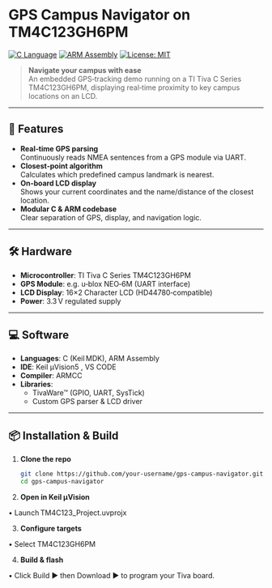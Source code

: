 # GPS Campus Navigator on TM4C123GH6PM

[![C Language](https://img.shields.io/badge/Language-C-blue.svg)](#)
[![ARM Assembly](https://img.shields.io/badge/Architecture-ARM%20ASM-lightgrey.svg)](#)
[![License: MIT](https://img.shields.io/badge/License-MIT-green.svg)](LICENSE)

> **Navigate your campus with ease**  
> An embedded GPS‑tracking demo running on a TI Tiva C Series TM4C123GH6PM, displaying real‑time proximity to key campus locations on an LCD.

---

## 🚀 Features

- **Real‐time GPS parsing**  
  Continuously reads NMEA sentences from a GPS module via UART.
- **Closest‐point algorithm**  
  Calculates which predefined campus landmark is nearest.
- **On‐board LCD display**  
  Shows your current coordinates and the name/distance of the closest location.
- **Modular C & ARM codebase**  
  Clear separation of GPS, display, and navigation logic.

---

## 🛠️ Hardware

- **Microcontroller**: TI Tiva C Series TM4C123GH6PM  
- **GPS Module**: e.g. u‑blox NEO‑6M (UART interface)  
- **LCD Display**: 16×2 Character LCD (HD44780‑compatible)  
- **Power**: 3.3 V regulated supply

---

## 💻 Software

- **Languages**: C (Keil MDK), ARM Assembly  
- **IDE**: Keil µVision5 , VS CODE 
- **Compiler**: ARMCC  
- **Libraries**:  
  - TivaWare™ (GPIO, UART, SysTick)  
  - Custom GPS parser & LCD driver

---

## 📦 Installation & Build

1. **Clone the repo**  
   ```bash
   git clone https://github.com/your‑username/gps-campus-navigator.git
   cd gps-campus-navigator
2. **Open in Keil µVision**

 • Launch TM4C123_Project.uvprojx

3. **Configure targets**

 • Select TM4C123GH6PM

4. **Build & flash**

• Click Build ▶ then Download ▶ to program your Tiva board.
